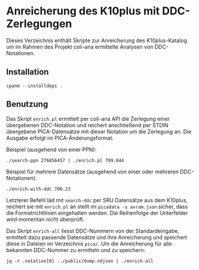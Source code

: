 # Anreicherung des K10plus mit DDC-Zerlegungen

Dieses Verzeichnis enthält Skripte zur Anreicherung des K10plus-Katalog um im Rahmen des Projekt coli-ana ermittelte Analysen von DDC-Notationen.

## Installation

    cpanm --installdeps .

## Benutzung

Das Skript `enrich.pl` ermittelt per coli-ana API die Zerlegung einer übergebenen DDC-Notation und reichert anschließend per STDIN übergebene PICA-Datensätze mit dieser Notation um die Zerlegung an. Die Ausgabe erfolgt im PICA-Änderungsformat.

Beispiel (ausgehend von einer PPN):

    ./search-ppn 276856457 | ./enrich.pl 709.044

Beispiel für mehrere Datensätze (ausgehend von einer oder mehreren DDC-Notationen):

    ./enrich-with-ddc 700.23

Letzterer Befehl läd mit `search-ddc` per SRU Datensätze aus dem K10plus, reichert sie mit `enrich.pl` an stellt mi `picadata -s avram.json` sicher, dass die Formatrichtlinien eingehalten werden. Die Reihenfolge der Unterfelder wird momentan nicht überprüft.

Das Skript `enrich-all` liesst DDC-Nummern von der Standardeingabe, ermittelt dazu passende Datensätze und ihre Anreicherung und speichert diese in Dateien im Verzeichnis `pica/`. Um die Anreicherung für alle bekannten DDC-Nummer zu ermitteln und zu speichern:

    jq -r .notation[0] ../public/dump.ndjson | ./enrich-all

